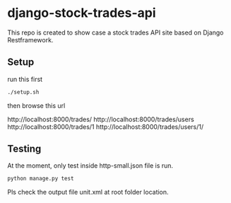 # django-stock-trades-api

This repo is created to show case a stock trades API site based on Django Restframework.

## Setup

run this first

```sh
./setup.sh
```

then browse this url

http://localhost:8000/trades/
http://localhost:8000/trades/users
http://localhost:8000/trades/1
http://localhost:8000/trades/users/1/


## Testing
At the moment, only test inside http-small.json file is run.

```sh
python manage.py test
```

Pls check the output file unit.xml at root folder location.



